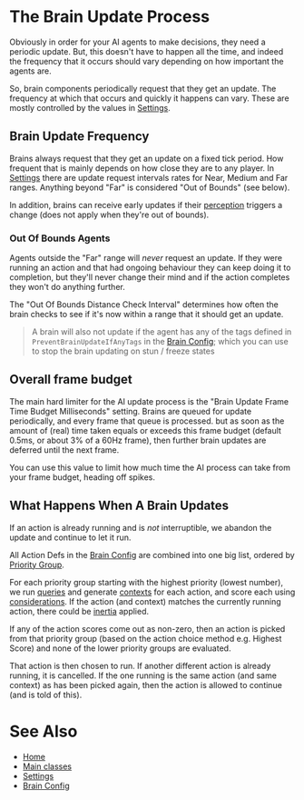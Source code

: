 # The Brain Update Process

Obviously in order for your AI agents to make decisions, they need a periodic update.
But, this doesn't have to happen all the time, and indeed the frequency that it
occurs should vary depending on how important the agents are.

So, brain components periodically request that they get an update. The frequency
at which that occurs and quickly it happens can vary. These are mostly controlled
by the values in [Settings](Settings.md).

## Brain Update Frequency

Brains always request that they get an update on a fixed tick period. How frequent
that is mainly depends on how close they are to any player. In [Settings](Settings.md)
there are update request intervals rates for Near, Medium and Far ranges. Anything
beyond "Far" is considered "Out of Bounds" (see below).

In addition, brains can receive early updates if their [perception](Perception.md) 
triggers a change (does not apply when they're out of bounds).

### Out Of Bounds Agents

Agents outside the "Far" range will *never* request an update. If they were running
an action and that had ongoing behaviour they can keep doing it to completion, but they'll never
change their mind and if the action completes they won't do anything further.

The "Out Of Bounds Distance Check Interval" determines how
often the brain checks to see if it's now within a range that it should get an update.


> A brain will also not update if the agent has any of the tags defined in `PreventBrainUpdateIfAnyTags`
> in the [Brain Config](BrainConfig.md); which you can use to stop the brain updating on 
> stun / freeze states

## Overall frame budget

The main hard limiter for the AI update process is the "Brain Update Frame Time Budget Milliseconds"
setting. Brains are queued for update periodically, and every frame that queue
is processed. but as soon as the amount of (real) time taken equals or exceeds
this frame budget (default 0.5ms, or about 3% of a 60Hz frame), then further 
brain updates are deferred until the next frame. 

You can use this value to limit how much time the AI process can take from your
frame budget, heading off spikes.

## What Happens When A Brain Updates

If an action is already running and is *not* interruptible, we abandon the update
and continue to let it run.

All Action Defs in the [Brain Config](BrainConfig.md) are combined into one big 
list, ordered by [Priority Group](Actions.md#priority-group).

For each priority group starting with the highest priority (lowest number), we run [queries](Actions.md#queries) and 
generate [contexts](Contexts.md) for each action, and score 
each using [considerations](Actions.md#considerations). If the action (and context)
matches the currently running action, there could be [inertia](Inertia.md) applied.

If any of the action scores come out as non-zero, then an action is picked from 
that priority group (based on the action choice method e.g. Highest Score) and none of the 
lower priority groups are evaluated.

That action is then chosen to run. If another different action is already running, it is
cancelled. If the one running is the same action (and same context) as has been picked again, then
the action is allowed to continue (and is told of this).



# See Also

* [Home](../README.md)
* [Main classes](doc/MainClasses.md)
* [Settings](Settings.md)
* [Brain Config](BrainConfig.md)

